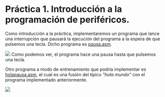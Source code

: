 # Práctica 1. Introducción a la programación de periféricos.

Como introducción a la práctica, implementaremos un programa que lance una interrupción que pausará la ejecución del programa a la espera de que pulsemos una tecla.
Dicho programa es [pausa.asm](https://github.com/sergiovp/PDIH/blob/master/Prácticas/P1/sources/pausa.asm).

![](https://github.com/sergiovp/PDIH/blob/master/Prácticas/P1/images/pausa.png)
Como podemos ver, el programa hace una pausa hasta que pulsemos una tecla.

Otro programa a modo de entrenamiento que podría implementar es [holapausa.asm](https://github.com/sergiovp/PDIH/blob/master/Prácticas/P1/sources/holapausa.asm), el cual es una fusión del típico *"hola mundo"* con el programa implementado anteriormente.

![](https://github.com/sergiovp/PDIH/blob/master/Prácticas/P1/images/holapausa.png)